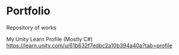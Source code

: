 # Portfolio
Repository of works

My Unity Learn Profile (Mostly C#)
https://learn.unity.com/u/61b632f7edbc2a10b394a40a?tab=profile
